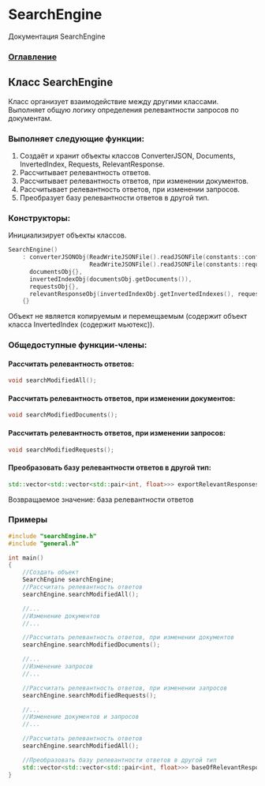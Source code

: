 # SearchEngine
Документация SearchEngine

### [Оглавление](../index.md)

## Класс SearchEngine
Класс организует взаимодействие между другими классами. Выполняет общую логику определения релевантности запросов по документам.
### Выполняет следующие функции:
1. Создаёт и хранит объекты классов ConverterJSON, Documents, InvertedIndex, Requests, RelevantResponse.
2. Рассчитывает релевантность ответов.
3. Рассчитывает релевантность ответов, при изменении документов.
4. Рассчитывает релевантность ответов, при изменении запросов.
5. Преобразует базу релевантности ответов в другой тип.
### Конструкторы:
Инициализирует объекты классов.
```cpp
SearchEngine()
    : converterJSONObj(ReadWriteJSONFile().readJSONFile(constants::configFilePath),
                       ReadWriteJSONFile().readJSONFile(constants::requestsFilePath)),
      documentsObj{},
      invertedIndexObj(documentsObj.getDocuments()),
      requestsObj{},
      relevantResponseObj(invertedIndexObj.getInvertedIndexes(), requestsObj.getRequests())
    {}
```
Объект не является копируемым и перемещаемым (содержит объект класса InvertedIndex (содержит мьютекс)).
### Общедоступные функции-члены:
#### Рассчитать релевантность ответов:
```cpp
void searchModifiedAll();
```
#### Рассчитать релевантность ответов, при изменении документов:
```cpp
void searchModifiedDocuments();
```
#### Рассчитать релевантность ответов, при изменении запросов:
```cpp
void searchModifiedRequests();
```
#### Преобразовать базу релевантности ответов в другой тип:
```cpp
std::vector<std::vector<std::pair<int, float>>> exportRelevantResponses();
```
Возвращаемое значение: база релевантности ответов
### Примеры
```cpp
#include "searchEngine.h"
#include "general.h"

int main()
{
    //Создать объект
    SearchEngine searchEngine;
    //Рассчитать релевантность ответов
    searchEngine.searchModifiedAll();

    //...
    //Изменение документов
    //...

    //Рассчитать релевантность ответов, при изменении документов
    searchEngine.searchModifiedDocuments();

    //...
    //Изменение запросов
    //...

    //Рассчитать релевантность ответов, при изменении запросов
    searchEngine.searchModifiedRequests();

    //...
    //Изменение документов и запросов
    //...

    //Рассчитать релевантность ответов
    searchEngine.searchModifiedAll();

    //Преобразовать базу релевантности ответов в другой тип
    std::vector<std::vector<std::pair<int, float>>> baseOfRelevantResponses{searchEngine.exportRelevantResponses()};
}
```
